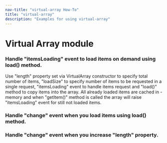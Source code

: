 ```yaml
---
nav-title: "virtual-array How-To"
title: "virtual-array"
description: "Examples for using virtual-array"
---
```

# Virtual Array module
<snippet id='virtual-array-require'/>

### Handle "itemsLoading" event to load items on demand using load() method.
Use "length" property set via VirtualArray constructor to specify total number of items, 
"loadSize" to specify number of items to be requested in a single request, 
"itemsLoading" event to handle items request and "load()" method to copy items into the array.
All already loaded items are cached in -memory and when "getItem()" method is called
the array will raise "itemsLoading" event for still not loaded items.
<snippet id='virtual-array-itemsloading'/>

### Handle "change" event when you load items using load() method.
<snippet id='virtual-array-change'/>

### Handle "change" event when you increase "length" property.
<snippet id='virtual-array-lenght'/>

